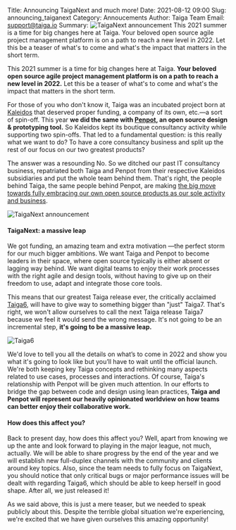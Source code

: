 Title: Announcing TaigaNext and much more!
Date: 2021-08-12 09:00
Slug: announcing_taiganext
Category: Annoucements
Author: Taiga Team
Email: support@taiga.io
Summary: ![TaigaNext announcement](/images/2021-08-12_announcing_taiganext_and_much_more/TaigaNext_announcement_image.jpg) This 2021 summer is a time for big changes here at Taiga. Your beloved open source agile project management platform is on a path to reach a new level in 2022. Let this be a teaser of what's to come and what's the impact that matters in the short term.

This 2021 summer is a time for big changes here at Taiga. **Your beloved open source agile project management platform is on a path to reach a new level in 2022.** Let this be a teaser of what's to come and what's the impact that matters in the short term. 

For those of you who don't know it, Taiga was an incubated project born at [Kaleidos](https://kaleidos.net/) that deserved proper funding, a company of its own, etc.—a sort of spin-off. This year **we did the same with [Penpot](https://penpot.app/), an open source design & prototyping tool.** So Kaleidos kept its boutique consultancy activity while supporting two spin-offs. That led to a fundamental question: is this really what we want to do? To have a core consultancy business and split up the rest of our focus on our two greatest products?

The answer was a resounding No. So we ditched our past IT consultancy business, repatriated both Taiga and Penpot from their respective Kaleidos subsidiaries and put the whole team behind them. That's right, the people behind Taiga, the same people behind Penpot, are making [the big move towards fully embracing our own open source products as our sole activity and business](https://blog.kaleidos.net/Taiga-and-Penpot-lead-our-new-chapter-at-Kaleidos/). 

![TaigaNext announcement](/images/2021-08-12_announcing_taiganext_and_much_more/TaigaNext_announcement_image.jpg)

#### TaigaNext: a massive leap
We got funding, an amazing team and extra motivation —the perfect storm for our much bigger ambitions. We want Taiga and Penpot to become leaders in their space, where open source typically is either absent or lagging way behind. We want digital teams to enjoy their work processes with the right agile and design tools, without having to give up on their freedom to use, adapt and integrate those core tools.

This means that our greatest Taiga release ever, the critically acclaimed [Taiga6](https://blog.taiga.io/taiga6-release.html), will have to give way to something bigger than "just" Taiga7. That's right, we won't allow ourselves to call the next Taiga release Taiga7 because we feel it would send the wrong message. It's not going to be an incremental step, **it's going to be a massive leap.**

![Taiga6](/images/2021-08-12_taiga_Kanban-The-Princess-Bride.png)

We'd love to tell you all the details on what’s to come in 2022 and show you what it's going to look like but you’ll have to wait until the official launch. We're both keeping key Taiga concepts and rethinking many aspects related to use cases, processes and interactions. Of course, Taiga's relationship with Penpot will be given much attention. In our efforts to bridge the gap between code and design using lean practices, **Taiga and Penpot will represent our heavily opinionated worldview on how teams can better enjoy their collaborative work.**

#### How does this affect you? 
Back to present day, how does this affect you? Well, apart from knowing we up the ante and look forward to playing in the major league, not much, actually. We will be able to share progress by the end of the year and we will establish new full-duplex channels with the community and clients around key topics. Also, since the team needs to fully focus on TaigaNext, you should notice that only critical bugs or major performance issues will be dealt with regarding Taiga6, which should be able to keep herself in good shape. After all, we just released it!

As we said above, this is just a mere teaser, but we needed to speak publicly about this. Despite the terrible global situation we're experiencing, we're excited that we have given ourselves this amazing opportunity!